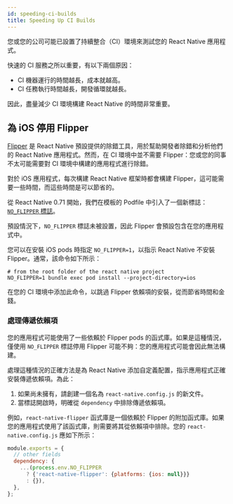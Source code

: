```yaml
---
id: speeding-ci-builds
title: Speeding Up CI Builds
---
```


您或您的公司可能已設置了持續整合（CI）環境來測試您的 React Native 應用程式。

快速的 CI 服務之所以重要，有以下兩個原因：

- CI 機器運行的時間越長，成本就越高。
- CI 任務執行時間越長，開發循環就越長。

因此，盡量減少 CI 環境構建 React Native 的時間非常重要。

## 為 iOS 停用 Flipper

[Flipper](https://github.com/facebook/flipper) 是 React Native 預設提供的除錯工具，用於幫助開發者除錯和分析他們的 React Native 應用程式。然而，在 CI 環境中並不需要 Flipper：您或您的同事不太可能需要對 CI 環境中構建的應用程式進行除錯。

對於 iOS 應用程式，每次構建 React Native 框架時都會構建 Flipper，這可能需要一些時間，而這些時間是可以節省的。

從 React Native 0.71 開始，我們在模板的 Podfile 中引入了一個新標誌：[`NO_FLIPPER` 標誌](https://github.com/facebook/react-native/blob/main/packages/react-native/template/ios/Podfile#L20)。

預設情況下，`NO_FLIPPER` 標誌未被設置，因此 Flipper 會預設包含在您的應用程式中。

您可以在安裝 iOS pods 時指定 `NO_FLIPPER=1`，以指示 React Native 不安裝 Flipper。通常，該命令如下所示：

```shell
# from the root folder of the react native project
NO_FLIPPER=1 bundle exec pod install --project-directory=ios
```

在您的 CI 環境中添加此命令，以跳過 Flipper 依賴項的安裝，從而節省時間和金錢。

### 處理傳遞依賴項

您的應用程式可能使用了一些依賴於 Flipper pods 的函式庫。如果是這種情況，僅使用 `NO_FLIPPER` 標誌停用 Flipper 可能不夠：您的應用程式可能會因此無法構建。

處理這種情況的正確方法是為 React Native 添加自定義配置，指示應用程式正確安裝傳遞依賴項。為此：

1. 如果尚未擁有，請創建一個名為 `react-native.config.js` 的新文件。
2. 當標誌開啟時，明確從 `dependency` 中排除傳遞依賴項。

例如，`react-native-flipper` 函式庫是一個依賴於 Flipper 的附加函式庫。如果您的應用程式使用了該函式庫，則需要將其從依賴項中排除。您的 `react-native.config.js` 應如下所示：

```js title="react-native.config.js"
module.exports = {
  // other fields
  dependency: {
    ...(process.env.NO_FLIPPER
      ? {'react-native-flipper': {platforms: {ios: null}}}
      : {}),
  },
};
```